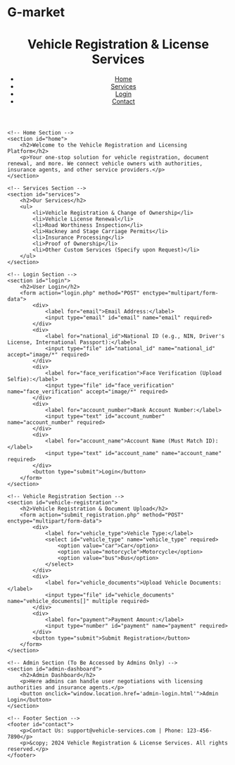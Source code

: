 # G-market
<!DOCTYPE html>
<html lang="en">

<head>
    <meta charset="UTF-8">
    <meta name="viewport" content="width=device-width, initial-scale=1.0">
    <title>Vehicle Registration & License Services</title>
    <link rel="stylesheet" href="styles.css"> <!-- Link to your external CSS file for styling -->
    <script src="script.js" defer></script> <!-- Link to your JavaScript file for dynamic interactions -->
</head>

<body>
    <!-- Header Section -->
    <header>
        <div class="logo">
            <h1>Vehicle Registration & License Services</h1>
        </div>
        <nav>
            <ul>
                <li><a href="#home">Home</a></li>
                <li><a href="#services">Services</a></li>
                <li><a href="#login">Login</a></li>
                <li><a href="#contact">Contact</a></li>
            </ul>
        </nav>
    </header>

    <!-- Home Section -->
    <section id="home">
        <h2>Welcome to the Vehicle Registration and Licensing Platform</h2>
        <p>Your one-stop solution for vehicle registration, document renewal, and more. We connect vehicle owners with authorities, insurance agents, and other service providers.</p>
    </section>

    <!-- Services Section -->
    <section id="services">
        <h2>Our Services</h2>
        <ul>
            <li>Vehicle Registration & Change of Ownership</li>
            <li>Vehicle License Renewal</li>
            <li>Road Worthiness Inspection</li>
            <li>Hackney and Stage Carriage Permits</li>
            <li>Insurance Processing</li>
            <li>Proof of Ownership</li>
            <li>Other Custom Services (Specify upon Request)</li>
        </ul>
    </section>

    <!-- Login Section -->
    <section id="login">
        <h2>User Login</h2>
        <form action="login.php" method="POST" enctype="multipart/form-data">
            <div>
                <label for="email">Email Address:</label>
                <input type="email" id="email" name="email" required>
            </div>
            <div>
                <label for="national_id">National ID (e.g., NIN, Driver's License, International Passport):</label>
                <input type="file" id="national_id" name="national_id" accept="image/*" required>
            </div>
            <div>
                <label for="face_verification">Face Verification (Upload Selfie):</label>
                <input type="file" id="face_verification" name="face_verification" accept="image/*" required>
            </div>
            <div>
                <label for="account_number">Bank Account Number:</label>
                <input type="text" id="account_number" name="account_number" required>
            </div>
            <div>
                <label for="account_name">Account Name (Must Match ID):</label>
                <input type="text" id="account_name" name="account_name" required>
            </div>
            <button type="submit">Login</button>
        </form>
    </section>

    <!-- Vehicle Registration Section -->
    <section id="vehicle-registration">
        <h2>Vehicle Registration & Document Upload</h2>
        <form action="submit_registration.php" method="POST" enctype="multipart/form-data">
            <div>
                <label for="vehicle_type">Vehicle Type:</label>
                <select id="vehicle_type" name="vehicle_type" required>
                    <option value="car">Car</option>
                    <option value="motorcycle">Motorcycle</option>
                    <option value="bus">Bus</option>
                </select>
            </div>
            <div>
                <label for="vehicle_documents">Upload Vehicle Documents:</label>
                <input type="file" id="vehicle_documents" name="vehicle_documents[]" multiple required>
            </div>
            <div>
                <label for="payment">Payment Amount:</label>
                <input type="number" id="payment" name="payment" required>
            </div>
            <button type="submit">Submit Registration</button>
        </form>
    </section>

    <!-- Admin Section (To Be Accessed by Admins Only) -->
    <section id="admin-dashboard">
        <h2>Admin Dashboard</h2>
        <p>Here admins can handle user negotiations with licensing authorities and insurance agents.</p>
        <button onclick="window.location.href='admin-login.html'">Admin Login</button>
    </section>

    <!-- Footer Section -->
    <footer id="contact">
        <p>Contact Us: support@vehicle-services.com | Phone: 123-456-7890</p>
        <p>&copy; 2024 Vehicle Registration & License Services. All rights reserved.</p>
    </footer>
</body>

</html>
